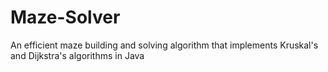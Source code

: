 # Maze-Solver
An efficient maze building and solving algorithm that implements Kruskal's and Dijkstra's algorithms in Java
